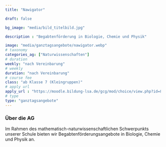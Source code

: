 ```yaml
---
title: "Nawigator"

draft: false

bg_image: "media/bild_titelbild.jpg"

description : "Begabtenförderung in Biologie, Chemie und Physik"

image: "media/ganztagsangebote/nawigator.webp"
# taxonomy
categories_ag: ["Naturwissenschaften"]
# duration
weekly: "nach Vereinbarung"
# weekly
duration: "nach Vereinbarung"
# course fee
class: "ab Klasse 7 (Kleingruppen)"
# apply url
apply_url : "https://moodle.bildung-lsa.de/gcg/mod/choice/view.php?id=828"
# type
type: "ganztagsangebote"
---
```



### Über die AG

Im Rahmen des mathematisch-naturwissenschaftlichen Schwerpunkts unserer Schule bieten wir Begabtenförderungsangebote in Biologie, Chemie und Physik an.
